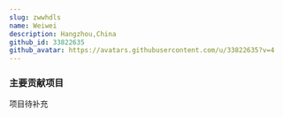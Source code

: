 ```yaml
---
slug: zwwhdls
name: Weiwei
description: Hangzhou,China
github_id: 33822635
github_avatar: https://avatars.githubusercontent.com/u/33822635?v=4
---
```


### 主要贡献项目

项目待补充
